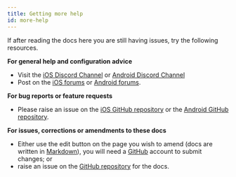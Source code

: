 ```yaml
---
title: Getting more help
id: more-help
---
```


If after reading the docs here you are still having issues, try the following resources.

**For general help and configuration advice**
*   Visit the [iOS Discord Channel](https://discordapp.com/channels/330944238910963714/551871772484698112) or [Android Discord Channel](https://discordapp.com/channels/330944238910963714/562408603345092636)
*   Post on the [iOS forums](https://community.home-assistant.io/c/mobile-apps/ios/41) or [Android forums](https://community.home-assistant.io/c/mobile-apps/android-companion/42).

**For bug reports or feature requests**
*   Please raise an issue on the [iOS GitHub repository](https://github.com/home-assistant/iOS) or the [Android GitHub repository](https://github.com/home-assistant/android).

**For issues, corrections or amendments to these docs**
*   Either use the edit button on the page you wish to amend (docs are written in [Markdown](https://daringfireball.net/projects/markdown/syntax)), you will need a [GitHub](https://www.github.com) account to submit changes; or
*   raise an issue on the [GitHub repository](https://github.com/home-assistant/companion.home-assistant) for the docs.
